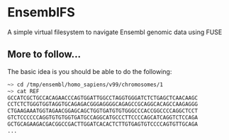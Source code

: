 # EnsemblFS

A simple virtual filesystem to navigate Ensembl genomic data using FUSE

## More to follow...

The basic idea is you should be able to do the following:

```bash
~> cd /tmp/ensembl/homo_sapiens/v99/chromosomes/1
~> cat REF
GCCATCGCTGCCACAGAACCCAGTGGATTGGCCTAGGTGGGATCTCTGAGCTCAACAAGC
CCTCTCTGGGTGGTAGGTGCAGAGACGGGAGGGGCAGAGCCGCAGGCACAGCCAAGAGGG
CTGAAGAAATGGTAGAACGGAGCAGCTGGTGATGTGTGGGCCCACCGGCCCCAGGCTCCT
GTCTCCCCCCAGGTGTGTGGTGATGCCAGGCATGCCCTTCCCCAGCATCAGGTCTCCAGA
GCTGCAGAAGACGACGGCCGACTTGGATCACACTCTTGTGAGTGTCCCCAGTGTTGCAGA
...
```
